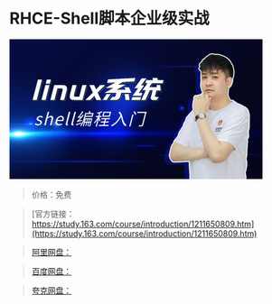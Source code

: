 # RHCE-Shell脚本企业级实战

![img](../../../assets/study163/free/a4edafacb793491e836511aa707b4ed9.jpg)

> 价格：免费

> [官方链接：https://study.163.com/course/introduction/1211650809.htm](https://study.163.com/course/introduction/1211650809.htm)

> [阿里网盘：]()

> [百度网盘：]()

> [夸克网盘：]()
